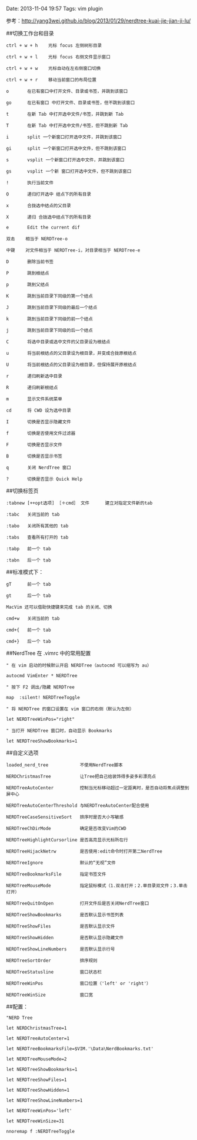 Date: 2013-11-04 19:57
Tags: vim plugin

参考：http://yang3wei.github.io/blog/2013/01/29/nerdtree-kuai-jie-jian-ji-lu/

##切换工作台和目录

    ctrl + w + h    光标 focus 左侧树形目录

    ctrl + w + l    光标 focus 右侧文件显示窗口

    ctrl + w + w    光标自动在左右侧窗口切换

    ctrl + w + r    移动当前窗口的布局位置

    o       在已有窗口中打开文件、目录或书签，并跳到该窗口

    go      在已有窗口 中打开文件、目录或书签，但不跳到该窗口

    t       在新 Tab 中打开选中文件/书签，并跳到新 Tab

    T       在新 Tab 中打开选中文件/书签，但不跳到新 Tab

    i       split 一个新窗口打开选中文件，并跳到该窗口

    gi      split 一个新窗口打开选中文件，但不跳到该窗口

    s       vsplit 一个新窗口打开选中文件，并跳到该窗口

    gs      vsplit 一个新 窗口打开选中文件，但不跳到该窗口

    !       执行当前文件

    O       递归打开选中 结点下的所有目录

    x       合拢选中结点的父目录

    X       递归 合拢选中结点下的所有目录

    e       Edit the current dif

    双击    相当于 NERDTree-o

    中键    对文件相当于 NERDTree-i，对目录相当于 NERDTree-e

    D       删除当前书签

    P       跳到根结点

    p       跳到父结点

    K       跳到当前目录下同级的第一个结点

    J       跳到当前目录下同级的最后一个结点

    k       跳到当前目录下同级的前一个结点

    j       跳到当前目录下同级的后一个结点

    C       将选中目录或选中文件的父目录设为根结点

    u       将当前根结点的父目录设为根目录，并变成合拢原根结点

    U       将当前根结点的父目录设为根目录，但保持展开原根结点

    r       递归刷新选中目录

    R       递归刷新根结点

    m       显示文件系统菜单

    cd      将 CWD 设为选中目录

    I       切换是否显示隐藏文件

    f       切换是否使用文件过滤器

    F       切换是否显示文件

    B       切换是否显示书签

    q       关闭 NerdTree 窗口

    ?       切换是否显示 Quick Help

##切换标签页

    :tabnew [++opt选项] ［＋cmd］ 文件      建立对指定文件新的tab

    :tabc   关闭当前的 tab

    :tabo   关闭所有其他的 tab

    :tabs   查看所有打开的 tab

    :tabp   前一个 tab

    :tabn   后一个 tab

##标准模式下：

    gT      前一个 tab

    gt      后一个 tab

    MacVim 还可以借助快捷键来完成 tab 的关闭、切换

    cmd+w   关闭当前的 tab

    cmd+{   前一个 tab

    cmd+}   后一个 tab

##NerdTree 在 .vimrc 中的常用配置

    " 在 vim 启动的时候默认开启 NERDTree（autocmd 可以缩写为 au）

    autocmd VimEnter * NERDTree

    " 按下 F2 调出/隐藏 NERDTree

    map  :silent! NERDTreeToggle

    " 将 NERDTree 的窗口设置在 vim 窗口的右侧（默认为左侧）

    let NERDTreeWinPos="right"

    " 当打开 NERDTree 窗口时，自动显示 Bookmarks

    let NERDTreeShowBookmarks=1

##自定义选项

    loaded_nerd_tree            不使用NerdTree脚本

    NERDChristmasTree           让Tree把自己给装饰得多姿多彩漂亮点

    NERDTreeAutoCenter          控制当光标移动超过一定距离时，是否自动将焦点调整到屏中心

    NERDTreeAutoCenterThreshold 与NERDTreeAutoCenter配合使用

    NERDTreeCaseSensitiveSort   排序时是否大小写敏感

    NERDTreeChDirMode           确定是否改变Vim的CWD

    NERDTreeHighlightCursorline 是否高亮显示光标所在行

    NERDTreeHijackNetrw         是否使用:edit命令时打开第二NerdTree

    NERDTreeIgnore              默认的“无视”文件

    NERDTreeBookmarksFile       指定书签文件

    NERDTreeMouseMode           指定鼠标模式（1.双击打开；2.单目录双文件；3.单击打开）

    NERDTreeQuitOnOpen          打开文件后是否关闭NerdTree窗口

    NERDTreeShowBookmarks       是否默认显示书签列表

    NERDTreeShowFiles           是否默认显示文件

    NERDTreeShowHidden          是否默认显示隐藏文件

    NERDTreeShowLineNumbers     是否默认显示行号

    NERDTreeSortOrder           排序规则

    NERDTreeStatusline          窗口状态栏

    NERDTreeWinPos              窗口位置（'left' or 'right'）

    NERDTreeWinSize             窗口宽

##配置：

    "NERD Tree

    let NERDChristmasTree=1

    let NERDTreeAutoCenter=1

    let NERDTreeBookmarksFile=$VIM.'\Data\NerdBookmarks.txt'

    let NERDTreeMouseMode=2

    let NERDTreeShowBookmarks=1

    let NERDTreeShowFiles=1

    let NERDTreeShowHidden=1

    let NERDTreeShowLineNumbers=1

    let NERDTreeWinPos='left'

    let NERDTreeWinSize=31

    nnoremap f :NERDTreeToggle
